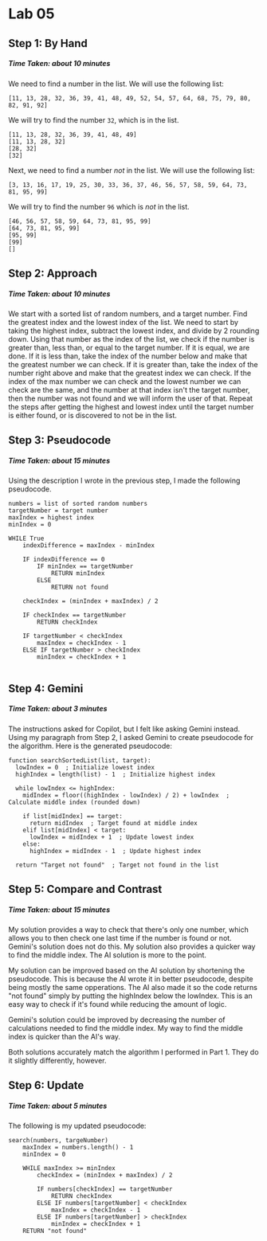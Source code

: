 # Lab 05
## Step 1: By Hand
##### Time Taken: about 10 minutes
We need to find a number in the list. We will use the following list:
```
[11, 13, 28, 32, 36, 39, 41, 48, 49, 52, 54, 57, 64, 68, 75, 79, 80, 82, 91, 92]
```
We will try to find the number `32`, which is in the list.
```
[11, 13, 28, 32, 36, 39, 41, 48, 49]
[11, 13, 28, 32]
[28, 32]
[32]
```
Next, we need to find a number *not* in the list. We will use the following list:

```
[3, 13, 16, 17, 19, 25, 30, 33, 36, 37, 46, 56, 57, 58, 59, 64, 73, 81, 95, 99]
```
We will try to find the number `96` which is *not* in the list.
```
[46, 56, 57, 58, 59, 64, 73, 81, 95, 99]
[64, 73, 81, 95, 99]
[95, 99]
[99]
[]
```

## Step 2: Approach
##### Time Taken: about 10 minutes
We start with a sorted list of random numbers, and a target number. Find the greatest index and the lowest index of the list. We need to start by taking the highest index, subtract the lowest index, and divide by 2 rounding down. Using that number as the index of the list, we check if the number is greater than, less than, or equal to the target number. If it is equal, we are done. If it is less than, take the index of the number below and make that the greatest number we can check. If it is greater than, take the index of the number right above and make that the greatest index we can check. If the index of the max number we can check and the lowest number we can check are the same, and the number at that index isn't the target number, then the number was not found and we will inform the user of that. Repeat the steps after getting the highest and lowest index until the target number is either found, or is discovered to not be in the list.

## Step 3: Pseudocode
##### Time Taken: about 15 minutes
Using the description I wrote in the previous step, I made the following pseudocode.
```
numbers = list of sorted random numbers
targetNumber = target number
maxIndex = highest index
minIndex = 0

WHILE True
    indexDifference = maxIndex - minIndex
    
    IF indexDifference == 0
        IF minIndex == targetNumber
            RETURN minIndex
        ELSE
            RETURN not found
    
    checkIndex = (minIndex + maxIndex) / 2
    
    IF checkIndex == targetNumber
        RETURN checkIndex
        
    IF targetNumber < checkIndex
        maxIndex = checkIndex - 1
    ELSE IF targetNumber > checkIndex
        minIndex = checkIndex + 1
    
```

## Step 4: Gemini
##### Time Taken: about 3 minutes
The instructions asked for Copilot, but I felt like asking Gemini instead. Using my paragraph from Step 2, I asked Gemini to create pseudocode for the algorithm. Here is the generated pseudocode:
```
function searchSortedList(list, target):
  lowIndex = 0  ; Initialize lowest index
  highIndex = length(list) - 1  ; Initialize highest index

  while lowIndex <= highIndex:
    midIndex = floor((highIndex - lowIndex) / 2) + lowIndex  ; Calculate middle index (rounded down)
    
    if list[midIndex] == target:
      return midIndex  ; Target found at middle index
    elif list[midIndex] < target:
      lowIndex = midIndex + 1  ; Update lowest index
    else:
      highIndex = midIndex - 1  ; Update highest index

  return "Target not found"  ; Target not found in the list
```

## Step 5: Compare and Contrast
##### Time Taken: about 15 minutes
My solution provides a way to check that there's only one number, which allows you to then check one last time if the number is found or not. Gemini's solution does not do this. My solution also provides a quicker way to find the middle index. The AI solution is more to the point.

My solution can be improved based on the AI solution by shortening the pseudocode. This is because the AI wrote it in better pseudocode, despite being mostly the same opperations. The AI also made it so the code returns "not found" simply by putting the highIndex below the lowIndex. This is an easy way to check if it's found while reducing the amount of logic.

Gemini's solution could be improved by decreasing the number of calculations needed to find the middle index. My way to find the middle index is quicker than the AI's way.

Both solutions accurately match the algorithm I performed in Part 1. They do it slightly differently, however.

## Step 6: Update
##### Time Taken: about 5 minutes
The following is my updated pseudocode:
```
search(numbers, targeNumber)
    maxIndex = numbers.length() - 1
    minIndex = 0

    WHILE maxIndex >= minIndex
        checkIndex = (minIndex + maxIndex) / 2

        IF numbers[checkIndex] == targetNumber
            RETURN checkIndex
        ELSE IF numbers[targetNumber] < checkIndex
            maxIndex = checkIndex - 1
        ELSE IF numbers[targetNumber] > checkIndex
            minIndex = checkIndex + 1
    RETURN "not found"
```